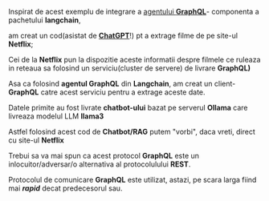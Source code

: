 

Inspirat de acest exemplu de integrare a [agentului **GraphQL**](https://python.langchain.com/v0.2/docs/integrations/tools/graphql/)- componenta a pachetului **langchain**,

am creat un cod(asistat de [**ChatGPT**](https://chatgpt.com/c/3da6507c-193f-4af5-a162-b775cb780d0a)!) pt a extrage filme de pe site-ul **Netflix**;

Cei de la **Netflix** pun la dispozitie aceste informatii despre filmele ce ruleaza in reteaua sa folosind un serviciu(cluster de servere) de livrare **GraphQL)**

Asa ca folosind **agentul GraphQL** din **Langchain**, am creat un client-**GraphQL** catre acest serviciu pentru a extrage aceste date.

Datele primite au fost livrate **chatbot-ului** bazat pe serverul **Ollama** care livreaza modelul LLM **llama3**

Astfel folosind acest cod de **Chatbot/RAG** putem "vorbi", daca vreti, direct cu site-ul **Netflix**

Trebui sa va mai spun ca acest protocol **GraphQL** este un inlocuitor/adversar/o alternativa al protocolulului **REST**.

Protocolul de comunicare **GraphQL** este utilizat, astazi, pe scara larga fiind mai ***rapid*** decat predecesorul sau.
